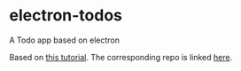 # electron-todos
A Todo app based on electron

Based on [this tutorial](https://codeburst.io/build-a-todo-app-with-electron-d6c61f58b55a). The corresponding repo is linked [here](https://github.com/CodeDraken/electron-todo).
